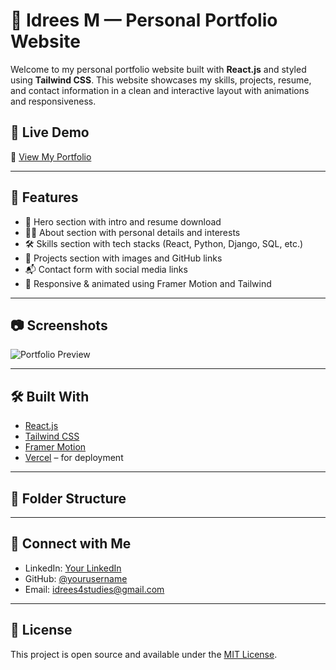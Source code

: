 # 💼 Idrees M — Personal Portfolio Website

Welcome to my personal portfolio website built with **React.js** and styled using **Tailwind CSS**. This website showcases my skills, projects, resume, and contact information in a clean and interactive layout with animations and responsiveness.

## 🚀 Live Demo
🔗 [View My Portfolio](https://your-deployed-url.vercel.app/) <!-- Replace with your actual link -->

---

## 📌 Features

- 🌟 Hero section with intro and resume download
- 👨‍💻 About section with personal details and interests
- 🛠 Skills section with tech stacks (React, Python, Django, SQL, etc.)
- 🚧 Projects section with images and GitHub links
- 📬 Contact form with social media links
- 🎨 Responsive & animated using Framer Motion and Tailwind

---

## 📷 Screenshots

![Portfolio Preview](public/portfolio-screenshot.png)

---

## 🛠 Built With

- [React.js](https://reactjs.org/)
- [Tailwind CSS](https://tailwindcss.com/)
- [Framer Motion](https://www.framer.com/motion/)
- [Vercel](https://vercel.com/) – for deployment

---

## 📂 Folder Structure


---

## 🤝 Connect with Me

- LinkedIn: [Your LinkedIn]([https://linkedin.com/in/yourprofile](https://www.linkedin.com/in/idrees-m-330925299?utm_source=share&utm_campaign=share_via&utm_content=profile&utm_medium=android_app))
- GitHub: [@yourusername](https://github.com/Teddy-ff)
- Email: idrees4studies@gmail.com

---

## 📄 License

This project is open source and available under the [MIT License](LICENSE).
